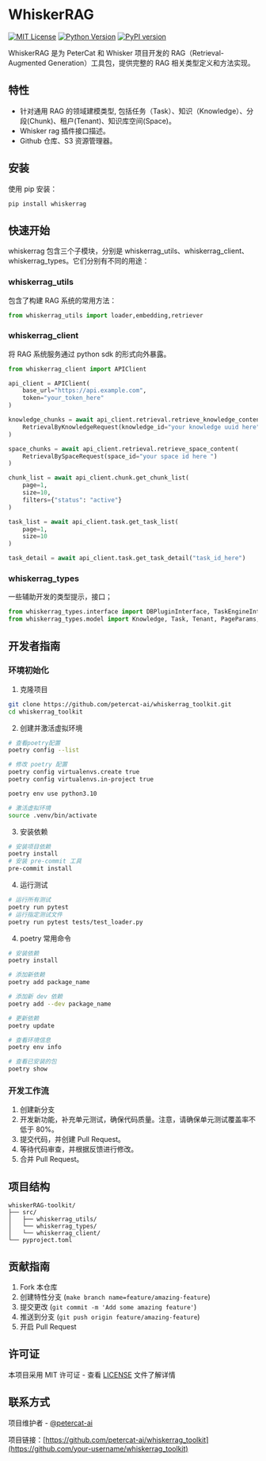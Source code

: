 # WhiskerRAG

[![MIT License](https://img.shields.io/badge/License-MIT-green.svg)](https://choosealicense.com/licenses/mit/)
[![Python Version](https://img.shields.io/pypi/pyversions/whiskerrag)](https://pypi.org/project/whiskerrag/)
[![PyPI version](https://badge.fury.io/py/whiskerrag.svg)](https://badge.fury.io/py/whiskerrag)

WhiskerRAG 是为 PeterCat 和 Whisker 项目开发的 RAG（Retrieval-Augmented Generation）工具包，提供完整的 RAG 相关类型定义和方法实现。

## 特性

- 针对通用 RAG 的领域建模类型, 包括任务（Task）、知识（Knowledge）、分段(Chunk)、租户(Tenant)、知识库空间(Space)。
- Whisker rag 插件接口描述。
- Github 仓库、S3 资源管理器。

## 安装

使用 pip 安装：

```bash
pip install whiskerrag
```

## 快速开始

whiskerrag 包含三个子模块，分别是 whiskerrag_utils、whiskerrag_client、whiskerrag_types。它们分别有不同的用途：

### whiskerrag_utils

包含了构建 RAG 系统的常用方法：

```python
from whiskerrag_utils import loader,embedding,retriever
```

### whiskerrag_client

将 RAG 系统服务通过 python sdk 的形式向外暴露。

```python
from whiskerrag_client import APIClient

api_client = APIClient(
    base_url="https://api.example.com",
    token="your_token_here"
)

knowledge_chunks = await api_client.retrieval.retrieve_knowledge_content(
    RetrievalByKnowledgeRequest(knowledge_id="your knowledge uuid here")
)

space_chunks = await api_client.retrieval.retrieve_space_content(
    RetrievalBySpaceRequest(space_id="your space id here ")
)

chunk_list = await api_client.chunk.get_chunk_list(
    page=1,
    size=10,
    filters={"status": "active"}
)

task_list = await api_client.task.get_task_list(
    page=1,
    size=10
)

task_detail = await api_client.task.get_task_detail("task_id_here")
```

### whiskerrag_types

一些辅助开发的类型提示，接口；

```python
from whiskerrag_types.interface import DBPluginInterface, TaskEngineInterface
from whiskerrag_types.model import Knowledge, Task, Tenant, PageParams, PageResponse
```

## 开发者指南

### 环境初始化

1. 克隆项目

```bash
git clone https://github.com/petercat-ai/whiskerrag_toolkit.git
cd whiskerrag_toolkit
```

2. 创建并激活虚拟环境

```bash
# 查看poetry配置
poetry config --list

# 修改 poetry 配置
poetry config virtualenvs.create true
poetry config virtualenvs.in-project true

poetry env use python3.10

# 激活虚拟环境
source .venv/bin/activate
```

3. 安装依赖

```bash
# 安装项目依赖
poetry install
# 安装 pre-commit 工具
pre-commit install
```

4. 运行测试

```bash
# 运行所有测试
poetry run pytest
# 运行指定测试文件
poetry run pytest tests/test_loader.py
```

4. poetry 常用命令

```bash
# 安装依赖
poetry install

# 添加新依赖
poetry add package_name

# 添加新 dev 依赖
poetry add --dev package_name

# 更新依赖
poetry update

# 查看环境信息
poetry env info

# 查看已安装的包
poetry show
```

### 开发工作流

1. 创建新分支
2. 开发新功能，补充单元测试，确保代码质量。注意，请确保单元测试覆盖率不低于 80%。
3. 提交代码，并创建 Pull Request。
4. 等待代码审查，并根据反馈进行修改。
5. 合并 Pull Request。

## 项目结构

```
whiskerRAG-toolkit/
├── src/
│   ├── whiskerrag_utils/
│   └── whiskerrag_types/
│   └── whiskerrag_client/
└── pyproject.toml
```

## 贡献指南

1. Fork 本仓库
2. 创建特性分支 (`make branch name=feature/amazing-feature`)
3. 提交更改 (`git commit -m 'Add some amazing feature'`)
4. 推送到分支 (`git push origin feature/amazing-feature`)
5. 开启 Pull Request

## 许可证

本项目采用 MIT 许可证 - 查看 [LICENSE](LICENSE) 文件了解详情

## 联系方式

项目维护者 - [@petercat-ai](https://github.com/petercat-ai)

项目链接：[https://github.com/petercat-ai/whiskerrag_toolkit](https://github.com/your-username/whiskerrag_toolkit)
